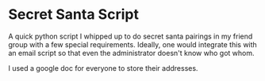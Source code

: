 # Secret Santa Script

A quick python script I whipped up to do secret santa pairings in my friend group with a few special requirements. Ideally, one would integrate this with an email script so that even the administrator doesn't know who got whom. 

I used a google doc for everyone to store their addresses.
 
